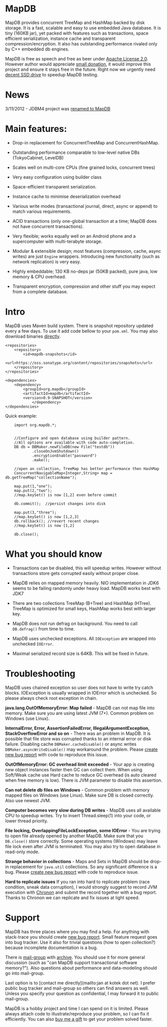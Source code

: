 MapDB
===============
MapDB provides concurrent TreeMap and HashMap backed by disk storage. It is a fast,
scalable and easy to use embedded Java database. It is tiny (160KB jar),
yet packed with features such as transactions, space efficient serialization,
instance cache and transparent compression/encryption.
It also has outstanding performance rivaled only by C++ embedded db engines.

MapDB is free as speech and free as beer under [Apache License 2.0](https://github.com/jankotek/MapDB/blob/master/doc/license.txt).
However author would appreciate
[small donation](http://www.amazon.co.uk/gp/registry/registry.html?ie=UTF8&id=2CIB8H24EE6R3&type=wishlist),
it would improve this project and ensure it stays free in the future.
Right now we urgently need [decent SSD drive](http://www.amazon.co.uk/Intel-Series-240GB-Solid-State/dp/B0072R286S/ref=wl_it_dp_v_S_nC?ie=UTF8&colid=2CIB8H24EE6R3&coliid=I17CIOMF6C7R4M)
to speedup MapDB testing.

News
=====
3/11/2012 - JDBM4 project was [renamed to MapDB](http://kotek.net/blog/JDBM4_renamed_to_MapDB)

Main features:
==============

* Drop-in replacement for ConcurrentTreeMap and ConcurrentHashMap.

* Outstanding performance comparable to low-level native DBs (TokyoCabinet, LevelDB)

* Scales well on multi-core CPUs (fine grained locks, concurrent trees)

* Very easy configuration using builder class

* Space-efficient transparent serialization. 

* Instance cache to minimise deserialization overhead

* Various write modes (transactional journal, direct, async or append)
to match various requirements.

* ACID transactions (only one-global transaction at a time; MapDB does not have concurrent transactions).

* Very flexible; works equally well on an Android phone and
a supercomputer with multi-terabyte storage.

* Modular & extensible design; most features (compression, cache,
async writes) are just `Engine` wrappers. Introducing
new functionality (such as network replication) is very easy.

* Highly embeddable; 130 KB no-deps jar (50KB packed), pure java,
low memory & CPU overhead.

* Transparent encryption, compression and other stuff you may expect
from a complete database.

Intro
======
MapDB uses Maven build system. There is snapshot repository updated every a few days.
To use it add code bellow to your `pom.xml`. You may also download binaries
[directly](https://oss.sonatype.org/content/repositories/snapshots/org/mapdb/MapDB/0.9-SNAPSHOT/).

    <repositories>
        <repository>
            <id>mapdb-snapshots</id>
            <url>https://oss.sonatype.org/content/repositories/snapshots</url>
        </repository>
    </repositories>

    <dependencies>
        <dependency>
            <groupId>org.mapdb</groupId>
            <artifactId>mapdb</artifactId>
            <version>0.9-SNAPSHOT</version>
                </dependency>
    </dependencies>


Quick example:

        import org.mapdb.*;


        //Configure and open database using builder pattern.
        //All options are available with code auto-completion.
        DB db = DBMaker.newFileDB(new File("testdb"))
                .closeOnJvmShutdown()
                .encryptionEnable("password")
                .make();

        //open an collection, TreeMap has better performance then HashMap
        ConcurrentNavigableMap<Integer,String> map = db.getTreeMap("collectionName");

        map.put(1,"one");
        map.put(2,"two");
        //map.keySet() is now [1,2] even before commit

        db.commit();  //persist changes into disk

        map.put(3,"three");
        //map.keySet() is now [1,2,3]
        db.rollback(); //revert recent changes
        //map.keySet() is now [1,2]

        db.close();

What you should know
====================
* Transactions can be disabled, this will speedup writes. However without transactions
store gets corrupted easily without proper close.

* MapDB relies on mapped memory heavily. NIO implementation in JDK6 seems to be failing randomly under heavy load.
MapDB works best with JDK7

* There are two collections TreeMap (B+Tree) and HashMap (HTree). TreeMap is
optimized for small keys, HashMap works best with larger key.

* MapDB does not run defrag on background. You need to call `DB.defrag()` from time to time.

* MapDB uses unchecked exceptions. All `IOException` are wrapped into unchecked `IOError`.

* Maximal serialized record size is 64KB. This will be fixed in future.

Troubleshooting
===============

MapDB uses chained exception so user does not have to write try catch blocks.
IOException is usually wrapped in IOError which is unchecked. So please always check root exception in chain.

**java.lang.OutOfMemoryError: Map failed** -
MapDB can not map file into memory. Make sure you are using latest JVM (7+).
Common problem on Windows (use Linux).

**InternalError, Error, AssertionFailedError, IllegalArgumentException, StackOverflowError and so on** -
There was an problem in MapDB. It is possible that file store was corrupted thanks to an internal error or disk failure.
Disabling cache  `DBMaker.cacheDisable()` or async writes `DBMaker.asyncWriteDisable()` may workaround the problem.
Please [create new bug report](https://github.com/jankotek/MapDB/issues/new) with code to reproduce this issue.

**OutOfMemoryError: GC overhead limit exceeded** -
Your app is creating new object instances faster then GC can collect them.
When using Soft/Weak cache use Hard cache to reduce GC overhead (is auto cleared when free memory is low).
There is JVM parameter to disable this assertion.

**Can not delete db files on Windows** -
Common problem with memory mapped files on Windows (use Linux). Make sure DB is closed correctly. Also use newest JVM.

**Computer becomes very slow during DB writes** -
MapDB uses all available CPU to speedup writes. Try to insert Thread.sleep(1) into your code, or lower thread priority.

**File locking, OverlappingFileLockException, some IOError** -
You are trying to open file already opened by another MapDB. Make sure that you `DB.close()` store correctly.
Some operating systems (Windows) may leave file lock even after JVM is terminated.
You may also try to open database in read-only mode.

**Strange behavior in collections** -
Maps and Sets in MapDB should be drop-in replacement for `java.util` collections. So any significant difference is  a bug.
Please [create new bug report](https://github.com/jankotek/MapDB/issues/new) with code to reproduce issue.

**Hard to replicate issues**
If you ran into hard to replicate problem (race condition, sneak data corruption),
I would strongly suggest to record JVM execution with [Chronon](http://www.chrononsystems.com/learn-more/products-overview) 
and submit the record together with a bug report. Thanks to Chronon we can replicate and fix issues at light speed.

Support
=======
MapDB has three places where you may find a help. For anything with stack-trace you should create
[new bug report](https://github.com/jankotek/MapDB/issues/new).
Small feature request goes into bug tracker.
Use it also for trivial questions (how to open collection?) because incomplete documentation is a bug.

There is [mail-group](mailto:mapdb@googlegroups.com) with [archive](http://groups.google.com/group/mapdb).
You should use it for more general discussion (such as "can MapDB support transactional software memory?").
Also questions about performance and data-modeling should go into mail-group.

Last option is to [contact me directly](mailto:jan at kotek dot net).
I prefer public bug tracker and mail-group so others can find answers as well.
Unless you specify your question as confidential, I may forward it to public mail-group.

MapDB is a hobby project and time I can spend on it is limited.
Please always attach code to illustrate/reproduce your problem, so I can fix it efficiently.
You can also [buy me a gift](http://www.amazon.co.uk/gp/registry/registry.html?ie=UTF8&id=2CIB8H24EE6R3&type=wishlist)
to get your problem solved faster.
